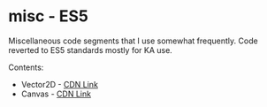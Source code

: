 # misc - ES5
Miscellaneous code segments that I use somewhat frequently. Code reverted to ES5 standards mostly for KA use.

Contents:
- Vector2D - [CDN Link](https://cdn.jsdelivr.net/gh/NS236/misc@ES5/vector2d.js)
- Canvas - [CDN Link](https://cdn.jsdelivr.net/gh/NS236/misc@ES5/canvas.js)
